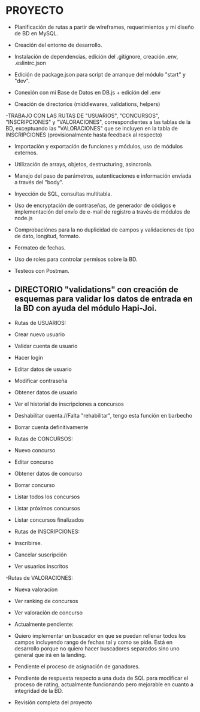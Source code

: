 # PROYECTO



- Planificación de rutas a partir de wireframes, requerimientos y mi diseño de BD en MySQL. 

- Creación del entorno de desarrollo.

- Instalación de dependencias, edición del .gitignore, creación .env, .eslintrc.json

- Edición de package.json para script de arranque del módulo "start" y "dev".

- Conexión con mi Base de Datos en DB.js + edición del .env 

- Creación de directorios (middlewares, validations, helpers)



-TRABAJO CON LAS RUTAS DE "USUARIOS", "CONCURSOS", "INSCRIPCIONES" y "VALORACIONES", correspondientes a las tablas de la BD, exceptuando las "VALORACIONES" que se incluyen en la tabla de INSCRIPCIONES (provisionalmente hasta feedback al respecto)


- Importación y exportación de funciones y módulos, uso de módulos externos.
- Utilización de arrays, objetos, destructuring, asincronía.
- Manejo del paso de parámetros, autenticaciones e información envíada a través del "body".
- Inyección de SQL, consultas multitabla.
- Uso de encryptación de contraseñas, de generador de códigos e implementación del envío de e-mail de registro a través de módulos de node.js
- Comprobaciónes para la no duplicidad de campos y validaciones de tipo de dato, longitud, formato.
- Formateo de fechas.
- Uso de roles para controlar permisos sobre la BD.
- Testeos con Postman.



- DIRECTORIO "validations" con creación de esquemas para validar los datos de entrada en la BD con ayuda del módulo Hapi-Joi.
	- 

- Rutas de USUARIOS:

- Crear nuevo usuario 
- Validar cuenta de usuario 
- Hacer login 
- Editar datos de usuario
- Modificar contraseña
- Obtener datos de usuario
- Ver el historial de inscripciones a concursos
- Deshabilitar cuenta.//Falta "rehabilitar", tengo esta función en barbecho
- Borrar cuenta definitivamente
	



- Rutas de CONCURSOS:

- Nuevo concurso
- Editar concurso
- Obtener datos de concurso
- Borrar concurso
- Listar todos los concursos
- Listar próximos concursos
- Listar concursos finalizados

	


- Rutas de INSCRIPCIONES:

- Inscribirse.
- Cancelar suscripción
- Ver usuarios inscritos




-Rutas de VALORACIONES:

- Nueva valoracíon
- Ver ranking de concursos
- Ver valoración de concurso

    
- Actualmente pendiente: 
- Quiero implementar un buscador en que se puedan rellenar todos los campos incluyendo rango de fechas tal y como se pide. Está en desarrollo porque no quiero hacer buscadores separados sino uno general que irá en la landing.
- Pendiente el proceso de asignación de ganadores.
- Pendiente de respuesta respecto a una duda de SQL para modificar el proceso de rating, actualmente funcionando pero mejorable en cuanto a integridad de la BD.
- Revisión completa del proyecto


	
	




